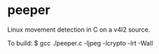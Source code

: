 peeper
======

Linux movement detection in C on a v4l2 source.

To build:
$ gcc ./peeper.c -ljpeg -lcrypto -lrt -Wall
